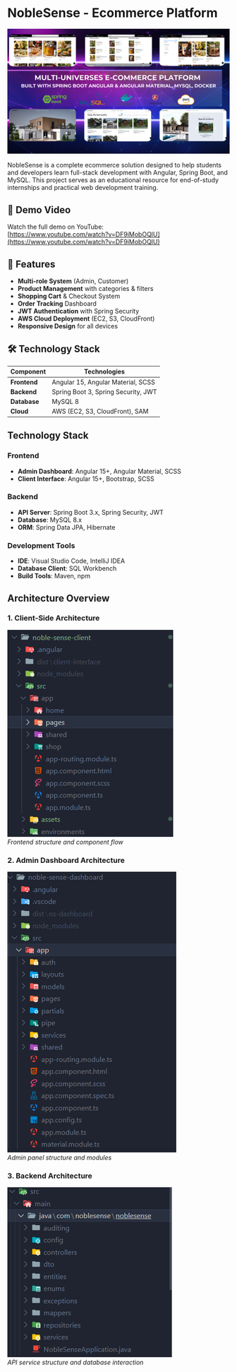 # NobleSense - Ecommerce Platform

![Project Banner](/imgs/banner.png)

NobleSense is a complete ecommerce solution designed to help students and developers learn full-stack development with Angular, Spring Boot, and MySQL. This project serves as an educational resource for end-of-study internships and practical web development training.
## 🎥 Demo Video
Watch the full demo on YouTube:  
[https://www.youtube.com/watch?v=DF9iMobOQlU](https://www.youtube.com/watch?v=DF9iMobOQlU)


## 🚀 Features
- **Multi-role System** (Admin, Customer)
- **Product Management** with categories & filters
- **Shopping Cart** & Checkout System
- **Order Tracking** Dashboard
- **JWT Authentication** with Spring Security
- **AWS Cloud Deployment** (EC2, S3, CloudFront)
- **Responsive Design** for all devices


## 🛠️ Technology Stack
| Component       | Technologies                          |
|-----------------|---------------------------------------|
| **Frontend**    | Angular 15, Angular Material, SCSS    |
| **Backend**     | Spring Boot 3, Spring Security, JWT   |
| **Database**    | MySQL 8                               |
| **Cloud**       | AWS (EC2, S3, CloudFront), SAM        |

## Technology Stack

### Frontend
- **Admin Dashboard**: Angular 15+, Angular Material, SCSS
- **Client Interface**: Angular 15+, Bootstrap, SCSS

### Backend
- **API Server**: Spring Boot 3.x, Spring Security, JWT
- **Database**: MySQL 8.x
- **ORM**: Spring Data JPA, Hibernate

### Development Tools
- **IDE**: Visual Studio Code, IntelliJ IDEA
- **Database Client**: SQL Workbench
- **Build Tools**: Maven, npm

## Architecture Overview

### 1. Client-Side Architecture
![Client Side Architecture](imgs/client-side-architecture.png)  
*Frontend structure and component flow*

### 2. Admin Dashboard Architecture 
![Admin Side Architecture](imgs/admin-side-architecture.png)  
*Admin panel structure and modules*

### 3. Backend Architecture
![Backend Architecture](imgs/backend-architecture.png)  
*API service structure and database interaction*
